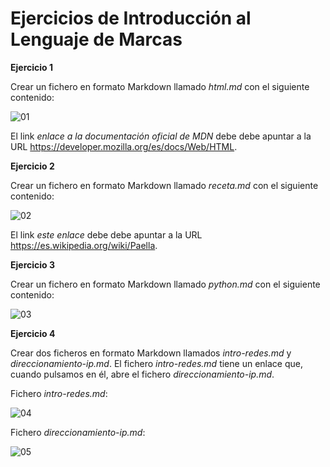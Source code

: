 # Ejercicios de Introducción al Lenguaje de Marcas

__Ejercicio 1__

Crear un fichero en formato Markdown llamado _html.md_ con el siguiente contenido:

![][01]

El link _enlace a la documentación oficial de MDN_ debe debe apuntar a la URL https://developer.mozilla.org/es/docs/Web/HTML.

__Ejercicio 2__

Crear un fichero en formato Markdown llamado _receta.md_ con el siguiente contenido:

![][02]

El link _este enlace_ debe debe apuntar a la URL https://es.wikipedia.org/wiki/Paella.

__Ejercicio 3__

Crear un fichero en formato Markdown llamado _python.md_ con el siguiente contenido:

![][03]

__Ejercicio 4__

Crear dos ficheros en formato Markdown llamados _intro-redes.md_ y _direccionamiento-ip.md_. El fichero _intro-redes.md_ tiene un enlace que, cuando pulsamos en él, abre el fichero _direccionamiento-ip.md_.

Fichero _intro-redes.md_:

![][04]

Fichero _direccionamiento-ip.md_:

![][05]

[01]: ../img/ut01/intro-lenguajes-de-marcas/html.png "01"
[02]: ../img/ut01/intro-lenguajes-de-marcas/paella.png "02"
[03]: ../img/ut01/intro-lenguajes-de-marcas/python.png "03"
[04]: ../img/ut01/intro-lenguajes-de-marcas/direccionamiento-ip01.png "04"
[05]: ../img/ut01/intro-lenguajes-de-marcas/direccionamiento-ip02.png "05"
